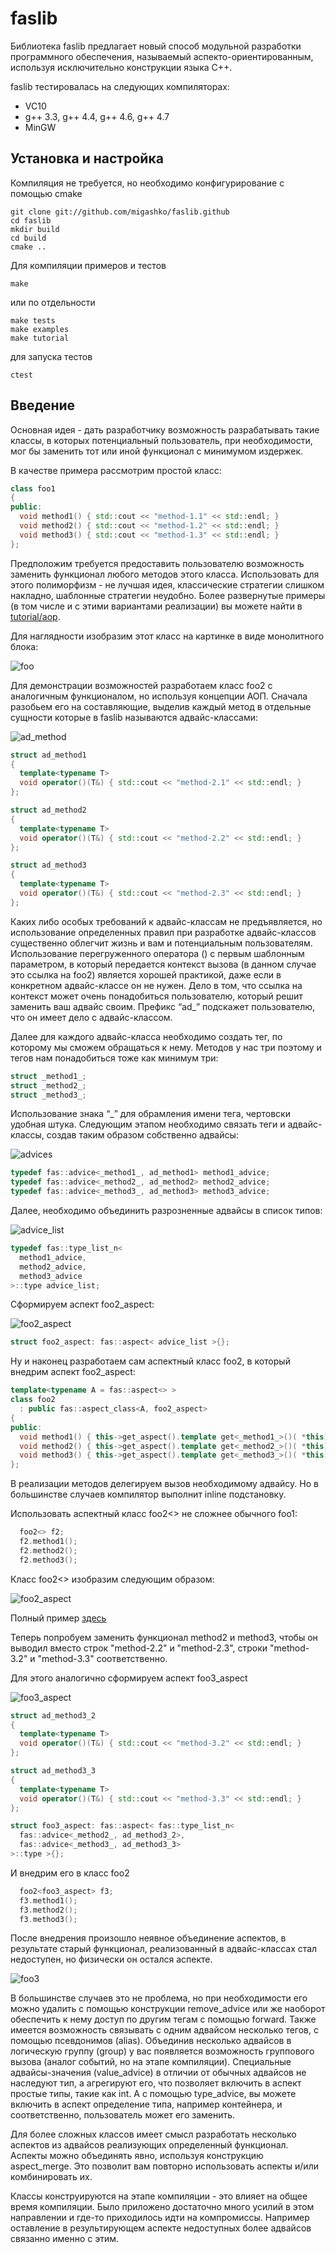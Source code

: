 # faslib

Библиотека faslib предлагает новый способ модульной разработки программного обеспечения,
называемый аспекто-ориентированным, используя исключительно конструкции языка C++.

faslib тестировалась на следующих компиляторах:

* VC10
* g++ 3.3, g++ 4.4, g++ 4.6, g++ 4.7
* MinGW

## Установка и настройка

Компиляция не требуется, но необходимо конфигурирование с помощью cmake
```
git clone git://github.com/migashko/faslib.github
cd faslib
mkdir build
cd build
cmake ..
```

Для компиляции примеров и тестов
```
make
```

или по отдельности
```
make tests
make examples
make tutorial
```

для запуска тестов
```
ctest
```

## Введение

Основная идея - дать разработчику возможность разрабатывать такие классы, в которых потенциальный пользователь,
при необходимости, мог бы заменить тот или иной функционал с минимумом издержек.

В качестве примера рассмотрим простой класс:

```cpp
class foo1
{
public:
  void method1() { std::cout << "method-1.1" << std::endl; }
  void method2() { std::cout << "method-1.2" << std::endl; }
  void method3() { std::cout << "method-1.3" << std::endl; }
};
```

Предположим требуется предоставить пользователю возможность заменить функционал любого методов этого класса.
Использовать для этого полиморфизм - не лучшая идея, классические стратегии слишком накладно, шаблонные стратегии
неудобно. Более развернутые примеры (в том числе и с этими вариантами реализации) вы можете найти в [tutorial/aop](https://github.com/migashko/faslib/tree/master/tutorial/aop).

Для наглядности изобразим этот класс на картинке в виде монолитного блока:



![foo](http://i.imgur.com/ovInI.png)

Для демонстрации возможностей разработаем класс foo2 с аналогичным функционалом, но используя концепции АОП.
Сначала разобьем его на составляющие, выделив каждый метод в отдельные сущности которые в faslib называются адвайс-классами:

![ad_method](http://i.imgur.com/n2diQ.png)

```cpp
struct ad_method1
{
  template<typename T>
  void operator()(T&) { std::cout << "method-2.1" << std::endl; }
};

struct ad_method2
{
  template<typename T>
  void operator()(T&) { std::cout << "method-2.2" << std::endl; }
};

struct ad_method3
{
  template<typename T>
  void operator()(T&) { std::cout << "method-2.3" << std::endl; }
};
```

Каких либо особых требований к адвайс-классам не предъявляется, но использование определенных правил
при разработке адвайс-классов существенно облегчит жизнь и вам и потенциальным пользователям. Использование перегруженного
оператора () с первым шаблонным параметром, в который передается контекст вызова (в данном случае это ссылка на foo2) является
хорошей практикой, даже если в конкретном адвайс-классе он не нужен. Дело в том, что ссылка на контекст может очень понадобиться
пользователю, который решит заменить ваш адвайс своим. Префикс “ad_” подскажет пользователю, что он имеет дело с адвайс-классом.

Далее для каждого адвайс-класса необходимо создать тег, по которому мы сможем обращаться к нему. Методов у нас три поэтому и
тегов нам понадобиться тоже как минимум три:

```cpp
struct _method1_;
struct _method2_;
struct _method3_;
```

Использование знака “_” для обрамления имени тега, чертовски удобная штука.
Следующим этапом необходимо связать теги и адвайс-классы, создав таким образом собственно адвайсы:

![advices](http://i.imgur.com/mof7U.png)

```cpp
typedef fas::advice<_method1_, ad_method1> method1_advice;
typedef fas::advice<_method2_, ad_method2> method2_advice;
typedef fas::advice<_method3_, ad_method3> method3_advice;
```

Далее, необходимо объединить  разрозненные адвайсы в список типов:

![advice_list](http://i.imgur.com/69b5W.png)

```cpp
typedef fas::type_list_n<
  method1_advice,
  method2_advice,
  method3_advice
>::type advice_list;
```

Cформируем аспект foo2_aspect:

![foo2_aspect](http://i.imgur.com/KJeJq.png)

```cpp
struct foo2_aspect: fas::aspect< advice_list >{};
```

Ну и наконец разработаем сам аспектный класс foo2, в который внедрим аспект foo2_aspect:

```cpp
template<typename A = fas::aspect<> >
class foo2
  : public fas::aspect_class<A, foo2_aspect>
{
public:
  void method1() { this->get_aspect().template get<_method1_>()( *this); }
  void method2() { this->get_aspect().template get<_method2_>()( *this); }
  void method3() { this->get_aspect().template get<_method3_>()( *this); }
};
```
В реализации методов делегируем вызов необходимому адвайсу. Но в большинстве случаев компилятор выполнит inline подстановку.

Использовать аспектный класс foo2<> не сложнее обычного foo1:

```cpp
  foo2<> f2;
  f2.method1();
  f2.method2();
  f2.method3();
```

Класс   foo2<> изобразим следующим образом:

![foo2_aspect](http://i.imgur.com/BNWNa.png)

Полный пример [здесь](https://github.com/migashko/faslib/blob/master/examples/aop/foo.cpp)

Теперь попробуем заменить функционал method2 и method3, чтобы он выводил вместо строк "method-2.2" и "method-2.3", строки "method-3.2" и "method-3.3" соответственно. 

Для этого аналогично сформируем аспект foo3_aspect

![foo3_aspect](http://i.imgur.com/I0dIb.png)

```cpp
struct ad_method3_2
{
  template<typename T>
  void operator()(T&) { std::cout << "method-3.2" << std::endl; }
};

struct ad_method3_3
{
  template<typename T>
  void operator()(T&) { std::cout << "method-3.3" << std::endl; }
};

struct foo3_aspect: fas::aspect< fas::type_list_n<
  fas::advice<_method2_, ad_method3_2>,
  fas::advice<_method3_, ad_method3_3>
>::type >{};
```

И внедрим его в класс foo2

```cpp
  foo2<foo3_aspect> f3;
  f3.method1();
  f3.method2();
  f3.method3();
```

После внедрения произошло неявное объединение аспектов, в результате старый функционал, реализованный в адвайс-классах 
стал недоступен, но физически он остался аспекте. 

![foo3](http://i.imgur.com/WRiqK.png)

В большинстве случаев это не проблема, но при необходимости его можно удалить с помощью конструкции remove_advice 
или же наоборот обеспечить к нему доступ по другим тегам с помощью forward. Также имеется возможность связывать с 
одним адвайсом несколько тегов, с помощью псевдонимов (alias). Объединив несколько адвайсов в логическую группу (group) 
у вас появляется возможность группового вызова (аналог событий, но на этапе компиляции). Специальные адвайсы-значения 
(value_advice) в отличии от обычных адвайсов не наследуют тип, а агрегируют его, что позволяет включить в аспект 
простые типы, такие как int. А с помощью type_advice, вы можете включить в аспект определение типа, например контейнера, 
и соответственно, пользователь может его заменить. 

Для более сложных классов имеет смысл разработать несколько аспектов из адвайсов реализующих определенный функционал. 
Аспекты можно объединять явно, используя конструкцию aspect_merge.  Это позволит вам повторно использовать аспекты и/или 
комбинировать их.

Классы конструируются на этапе компиляции - это влияет на общее время компиляции. Было приложено достаточно много усилий 
в этом направлении и где-то приходилось идти на компромиссы. Например оставление в результирующем аспекте недоступных более 
адвайсов связанно именно с этим. 
